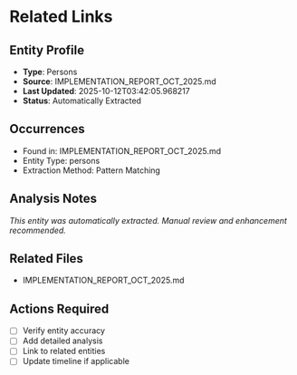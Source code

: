 # Related Links

## Entity Profile
- **Type**: Persons
- **Source**: IMPLEMENTATION_REPORT_OCT_2025.md
- **Last Updated**: 2025-10-12T03:42:05.968217
- **Status**: Automatically Extracted

## Occurrences
- Found in: IMPLEMENTATION_REPORT_OCT_2025.md
- Entity Type: persons
- Extraction Method: Pattern Matching

## Analysis Notes
*This entity was automatically extracted. Manual review and enhancement recommended.*

## Related Files
- IMPLEMENTATION_REPORT_OCT_2025.md

## Actions Required
- [ ] Verify entity accuracy
- [ ] Add detailed analysis
- [ ] Link to related entities
- [ ] Update timeline if applicable
